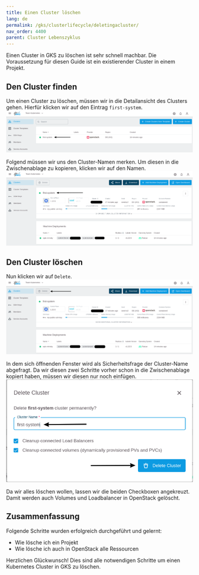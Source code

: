 ```yaml
---
title: Einen Cluster löschen
lang: de
permalink: /gks/clusterlifecycle/deletingacluster/
nav_order: 4400
parent: Cluster Lebenszyklus
---
```

<!-- LTeX:  language=de-DE -->

Einen Cluster in GKS zu löschen ist sehr schnell machbar.
Die Voraussetzung für diesen Guide ist ein existierender
Cluster in einem Projekt.

## Den Cluster finden

Um einen Cluster zu löschen, müssen wir in die Detailansicht
des Clusters gehen.
Hierfür klicken wir auf den Eintrag `first-system`.
![Step 1](delete_1.png)

Folgend müssen wir uns den Cluster-Namen merken. Um diesen
in die Zwischenablage zu kopieren, klicken wir auf den Namen.
![Step 2](delete_2.png)

## Den Cluster löschen

Nun klicken wir auf `Delete`.
![Step 3](delete_3.png)

In dem sich öffnenden Fenster wird als Sicherheitsfrage
der Cluster-Name abgefragt. Da wir diesen zwei Schritte vorher
schon in die Zwischenablage kopiert haben, müssen wir diesen
nur noch einfügen.
![Step 4](delete_4.png)

Da wir alles löschen wollen, lassen wir die beiden Checkboxen
angekreuzt. Damit werden auch Volumes und Loadbalancer in
OpenStack gelöscht.

## Zusammenfassung

Folgende Schritte wurden erfolgreich durchgeführt und gelernt:

* Wie lösche ich ein Projekt
* Wie lösche ich auch in OpenStack alle Ressourcen

Herzlichen Glückwunsch! Dies sind alle notwendigen Schritte um
einen Kubernetes Cluster in GKS zu löschen.
